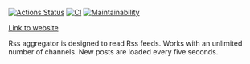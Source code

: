 [![Actions Status](https://github.com/Idzanaagi/frontend-project-lvl3/workflows/hexlet-check/badge.svg)](https://github.com/Idzanaagi/frontend-project-lvl3/actions)
[![CI](https://github.com/Idzanaagi/frontend-project-lvl3/workflows/CI/badge.svg)](https://github.com/Idzanaagi/frontend-project-lvl3/actions)
[![Maintainability](https://api.codeclimate.com/v1/badges/652cf42e93a2b00eb99f/maintainability)](https://codeclimate.com/github/Idzanaagi/frontend-project-lvl3/maintainability)

[Link to website](https://frontend-project-lvl3-eta-swart.vercel.app/)

Rss aggregator is designed to read Rss feeds. Works with an unlimited number of channels. New posts are loaded every five seconds.